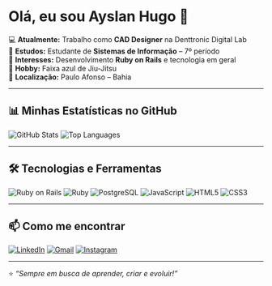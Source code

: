 # Olá, eu sou Ayslan Hugo 👋

💻 **Atualmente:** Trabalho como **CAD Designer** na Denttronic Digital Lab  
🌱 **Estudos:** Estudante de **Sistemas de Informação** – 7º período  
💎 **Interesses:** Desenvolvimento **Ruby on Rails** e tecnologia em geral  
🥋 **Hobby:** Faixa azul de Jiu-Jitsu  
📍 **Localização:** Paulo Afonso – Bahia  

---

## 📊 Minhas Estatísticas no GitHub
![GitHub Stats](https://github-readme-stats.vercel.app/api?username=SEU-USUARIO&show_icons=true&theme=radical)
![Top Languages](https://github-readme-stats.vercel.app/api/top-langs/?username=SEU-USUARIO&layout=compact&theme=radical)

---

## 🛠️ Tecnologias e Ferramentas
![Ruby on Rails](https://img.shields.io/badge/Ruby_on_Rails-CC0000?style=for-the-badge&logo=ruby-on-rails&logoColor=white)
![Ruby](https://img.shields.io/badge/Ruby-CC342D?style=for-the-badge&logo=ruby&logoColor=white)
![PostgreSQL](https://img.shields.io/badge/PostgreSQL-316192?style=for-the-badge&logo=postgresql&logoColor=white)
![JavaScript](https://img.shields.io/badge/JavaScript-F7DF1E?style=for-the-badge&logo=javascript&logoColor=black)
![HTML5](https://img.shields.io/badge/HTML5-E34F26?style=for-the-badge&logo=html5&logoColor=white)
![CSS3](https://img.shields.io/badge/CSS3-1572B6?style=for-the-badge&logo=css3&logoColor=white)

---

## 📫 Como me encontrar
[![LinkedIn](https://img.shields.io/badge/LinkedIn-0077B5?style=for-the-badge&logo=linkedin&logoColor=white)](SEU-LINKEDIN)
[![Gmail](https://img.shields.io/badge/Gmail-D14836?style=for-the-badge&logo=gmail&logoColor=white)](mailto:SEU-EMAIL)
[![Instagram](https://img.shields.io/badge/Instagram-E4405F?style=for-the-badge&logo=instagram&logoColor=white)](SEU-INSTAGRAM)

---

⭐️ _“Sempre em busca de aprender, criar e evoluir!”_
